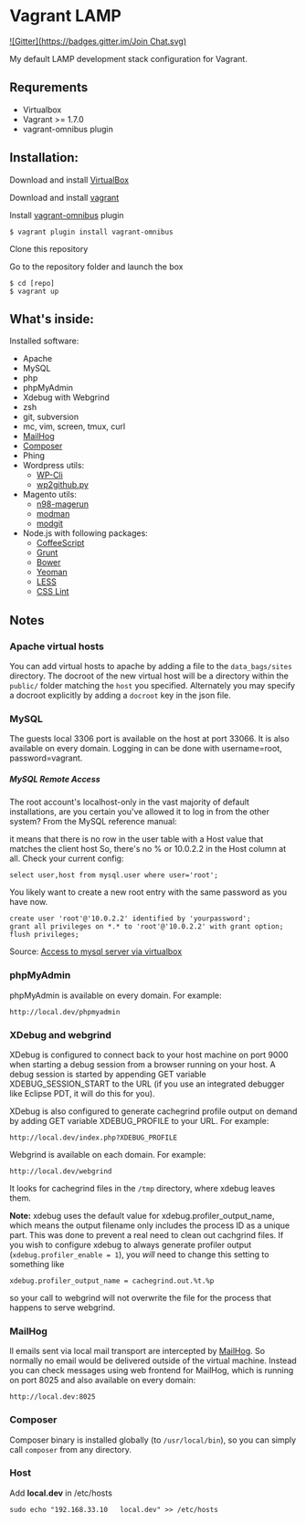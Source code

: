 Vagrant LAMP
============
[![Gitter](https://badges.gitter.im/Join Chat.svg)](https://gitter.im/r8/vagrant-lamp?utm_source=badge&utm_medium=badge&utm_campaign=pr-badge&utm_content=badge)

My default LAMP development stack configuration for Vagrant.

Requrements
-----------

* Virtualbox
* Vagrant >= 1.7.0
* vagrant-omnibus plugin

Installation:
-------------

Download and install [VirtualBox](http://www.virtualbox.org/)

Download and install [vagrant](http://vagrantup.com/)

Install [vagrant-omnibus](https://github.com/chef/vagrant-omnibus) plugin

    $ vagrant plugin install vagrant-omnibus

Clone this repository

Go to the repository folder and launch the box

    $ cd [repo]
    $ vagrant up

What's inside:
--------------

Installed software:

* Apache
* MySQL
* php
* phpMyAdmin
* Xdebug with Webgrind
* zsh
* git, subversion
* mc, vim, screen, tmux, curl
* [MailHog](http://github.com/mailhog/MailHog)
* [Composer](http://getcomposer.org/)
* Phing
* Wordpress utils:
    * [WP-Cli](http://wp-cli.org/)
    * [wp2github.py](http://github.com/r8/wp2github.py)
* Magento utils:
    * [n98-magerun](https://github.com/netz98/n98-magerun)
    * [modman](https://github.com/colinmollenhour/modman)
    * [modgit](https://github.com/jreinke/modgit)
* Node.js with following packages:
    * [CoffeeScript](http://coffeescript.org)
    * [Grunt](http://gruntjs.com/)
    * [Bower](http://bower.io)
    * [Yeoman](http://yeoman.io)
    * [LESS](http://lesscss.org)
    * [CSS Lint](http://csslint.net)

Notes
-----

### Apache virtual hosts

You can add virtual hosts to apache by adding a file to the `data_bags/sites`
directory. The docroot of the new virtual host will be a directory within the
`public/` folder matching the `host` you specified. Alternately you may specify
a docroot explicitly by adding a `docroot` key in the json file.

### MySQL

The guests local 3306 port is available on the host at port 33066. It is also available on every domain. Logging in can be done with username=root, password=vagrant.


##### MySQL Remote Access

The root account's localhost-only in the vast majority of default installations, are you certain you've allowed it to log in from the other system? From the MySQL reference manual:

it means that there is no row in the user table with a Host value that matches the client host
So, there's no % or 10.0.2.2 in the Host column at all. Check your current config:

	select user,host from mysql.user where user='root';

You likely want to create a new root entry with the same password as you have now.

	create user 'root'@'10.0.2.2' identified by 'yourpassword';
	grant all privileges on *.* to 'root'@'10.0.2.2' with grant option;
	flush privileges;


Source: [Access to mysql server via virtualbox](http://serverfault.com/questions/486710/access-to-mysql-server-via-virtualbox)

### phpMyAdmin

phpMyAdmin is available on every domain. For example:

    http://local.dev/phpmyadmin

### XDebug and webgrind



XDebug is configured to connect back to your host machine on port 9000 when
starting a debug session from a browser running on your host. A debug session is
started by appending GET variable XDEBUG_SESSION_START to the URL (if you use an
integrated debugger like Eclipse PDT, it will do this for you).

XDebug is also configured to generate cachegrind profile output on demand by
adding GET variable XDEBUG_PROFILE to your URL. For example:

    http://local.dev/index.php?XDEBUG_PROFILE

Webgrind is available on each domain. For example:

    http://local.dev/webgrind

It looks for cachegrind files in the `/tmp` directory, where xdebug leaves them.

**Note:** xdebug uses the default value for xdebug.profiler_output_name, which
means the output filename only includes the process ID as a unique part. This
was done to prevent a real need to clean out cachgrind files. If you wish to
configure xdebug to always generate profiler output
(`xdebug.profiler_enable = 1`), you *will* need to change this setting to
something like

    xdebug.profiler_output_name = cachegrind.out.%t.%p

so your call to webgrind will not overwrite the file for the process that
happens to serve webgrind.

### MailHog

ll emails sent via local mail transport are intercepted by [MailHog](http://github.com/mailhog/MailHog). So normally no email would be delivered outside of the virtual machine. Instead you can check messages using web frontend for MailHog, which is running on port 8025 and also available on every domain:

    http://local.dev:8025

### Composer

Composer binary is installed globally (to `/usr/local/bin`), so you can simply call `composer` from any directory.


### Host
Add **local.dev** in /etc/hosts

	sudo echo "192.168.33.10   local.dev" >> /etc/hosts

